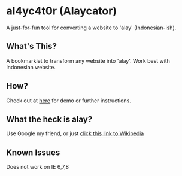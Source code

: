 # al4yc4t0r (Alaycator)

A just-for-fun tool for converting a website to 'alay' (Indonesian-ish). 

## What's This?
A bookmarklet to transform any website into 'alay'. Work best with Indonesian website.

## How?
Check out at [here](http://abiyasa.github.com/al4yc4t0r/) for demo or further instructions.

## What the heck is alay?
Use Google my friend, or just [click this link to Wikipedia](http://en.wikipedia.org/wiki/Alay)

## Known Issues
Does not work on IE 6,7,8